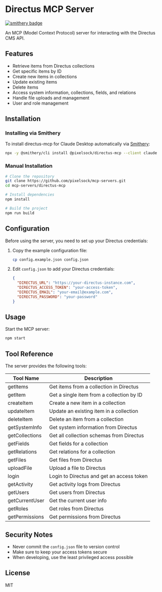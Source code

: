 # Directus MCP Server
[![smithery badge](https://smithery.ai/badge/@pixelsock/directus-mcp)](https://smithery.ai/server/@pixelsock/directus-mcp)

An MCP (Model Context Protocol) server for interacting with the Directus CMS API.

## Features

- Retrieve items from Directus collections
- Get specific items by ID
- Create new items in collections
- Update existing items
- Delete items
- Access system information, collections, fields, and relations
- Handle file uploads and management
- User and role management

## Installation

### Installing via Smithery

To install directus-mcp for Claude Desktop automatically via [Smithery](https://smithery.ai/server/@pixelsock/directus-mcp):

```bash
npx -y @smithery/cli install @pixelsock/directus-mcp --client claude
```

### Manual Installation
```bash
# Clone the repository
git clone https://github.com/pixelsock/mcp-servers.git
cd mcp-servers/directus-mcp

# Install dependencies
npm install

# Build the project
npm run build
```

## Configuration

Before using the server, you need to set up your Directus credentials:

1. Copy the example configuration file:
   ```bash
   cp config.example.json config.json
   ```

2. Edit `config.json` to add your Directus credentials:
   ```json
   {
     "DIRECTUS_URL": "https://your-directus-instance.com",
     "DIRECTUS_ACCESS_TOKEN": "your-access-token",
     "DIRECTUS_EMAIL": "your-email@example.com",
     "DIRECTUS_PASSWORD": "your-password"
   }
   ```

## Usage

Start the MCP server:

```bash
npm start
```

## Tool Reference

The server provides the following tools:

| Tool Name | Description |
|-----------|-------------|
| getItems | Get items from a collection in Directus |
| getItem | Get a single item from a collection by ID |
| createItem | Create a new item in a collection |
| updateItem | Update an existing item in a collection |
| deleteItem | Delete an item from a collection |
| getSystemInfo | Get system information from Directus |
| getCollections | Get all collection schemas from Directus |
| getFields | Get fields for a collection |
| getRelations | Get relations for a collection |
| getFiles | Get files from Directus |
| uploadFile | Upload a file to Directus |
| login | Login to Directus and get an access token |
| getActivity | Get activity logs from Directus |
| getUsers | Get users from Directus |
| getCurrentUser | Get the current user info |
| getRoles | Get roles from Directus |
| getPermissions | Get permissions from Directus |

## Security Notes

- Never commit the `config.json` file to version control
- Make sure to keep your access tokens secure
- When developing, use the least privileged access possible

## License

MIT 
